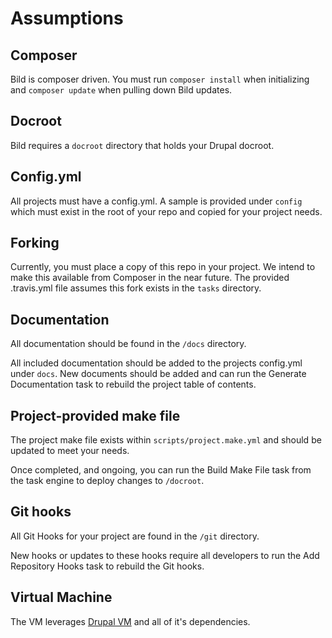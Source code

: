 # Assumptions

## Composer

Bild is composer driven. You must run `composer install` when initializing and `composer update` when pulling down
Bild updates.

## Docroot

Bild requires a `docroot` directory that holds your Drupal docroot.

## Config.yml

All projects must have a config.yml. A sample is provided under `config` which must exist in the root of your repo and
copied for your project needs.

## Forking

Currently, you must place a copy of this repo in your project. We intend to make this available from Composer in the
near future. The provided .travis.yml file assumes this fork exists in the `tasks` directory.

## Documentation

All documentation should be found in the `/docs` directory.

All included documentation should be added to the projects config.yml under `docs`. New documents
should be added and can run the Generate Documentation task to rebuild the project table of contents.

## Project-provided make file

The project make file exists within `scripts/project.make.yml` and should be updated to meet your needs.

Once completed, and ongoing, you can run the Build Make File task from the task engine to deploy changes to `/docroot`.

## Git hooks

All Git Hooks for your project are found in the `/git` directory.

New hooks or updates to these hooks require all developers to run the Add Repository Hooks task to rebuild the
Git hooks.

## Virtual Machine

The VM leverages [Drupal VM](https://github.com/geerlingguy/drupal-vm) and all of it's dependencies.